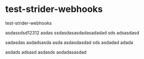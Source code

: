 test-strider-webhooks
=====================

test-strider-webhooks

asdassdsd12312
asdas
ssdasdasasdadasadadad
sds adsasdasd

sadasdas
asdadsasda
asda
asdasdasdad
sds
asdadad
adada

asdads
adsasd
asdasds
asdadasasdad
